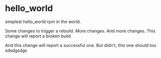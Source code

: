 # hello_world
simplest hello_world rpm in the world.

Some changes to trigger a rebuild.
More changes.
And more changes.
This change will report a broken build

And this change will report a successful one.
But didn't, this one should too
sdsdgsdgs
